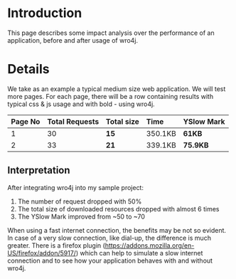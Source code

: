# Introduction #
This page describes some impact analysis over the performance of an application, before and after usage of wro4j.

# Details #
We take as an example a typical medium size web application. We will test more pages. For each page, there will be a row containing results with typical css & js usage and with bold - using wro4j.

| Page No | Total Requests |  Total size| Time | YSlow Mark |
|:--------|:---------------|:-----------|:-----|:-----------|
| 1       | 30 | **15**    |  350.1KB | **61KB** | 3.82 | **1.15** | F (47) | **C (70)** |
| 2       | 33 | **21**    | 339.1KB | **75.9KB** | 3.1 | **1.7** | F (47) | **D (68)** |

## Interpretation ##
After integrating wro4j into my sample project:
  1. The number of request dropped with 50%
  1. The total size of downloaded resources dropped with almost 6 times
  1. The YSlow Mark improved from ~50 to ~70

When using a fast internet connection, the benefits may be not so evident. In case of a very slow connection, like dial-up, the difference is much greater. There is a firefox plugin (https://addons.mozilla.org/en-US/firefox/addon/5917/) which can help to simulate a slow internet connection and to see how your application behaves with and without wro4j.